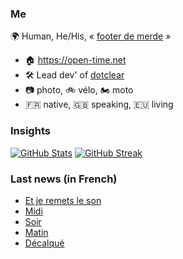 ### Me

🌍 Human, He/His, « [footer de merde](https://open-time.net/post/2013/07/17/La-veritable-histoire-du-Footer-de-merde-) » 
* 🏠 https://open-time.net 
* 🛠️ Lead dev' of [dotclear](https://git.dotclear.org/dev/dotclear)
* 📷 photo, 🚲 vélo, 🏍️ moto 
* 🇫🇷 native, 🇬🇧 speaking, 🇪🇺 living

### Insights

[![GitHub Stats](https://github-readme-stats-sigma-five.vercel.app/api?username=franck-paul)](https://github.com/franck-paul)
[![GitHub Streak](https://github-readme-streak-stats.herokuapp.com?user=franck-paul)](https://git.io/streak-stats)

### Last news (in French)

<!-- BLOG-POST-LIST:START -->
- [Et je remets le son](https://open-time.net/post/2023/10/07/Et-je-remets-le-son)
- [Midi](https://open-time.net/post/2023/10/06/Midi)
- [Soir](https://open-time.net/post/2023/10/05/Soir)
- [Matin](https://open-time.net/post/2023/10/04/Matin)
- [Décalqué](https://open-time.net/post/2023/10/03/Decalque)
<!-- BLOG-POST-LIST:END -->
